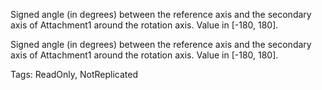 Signed angle (in degrees) between the reference axis and the secondary axis of Attachment1 around the rotation axis. Value in [-180, 180].
	
Signed angle (in degrees) between the reference axis and the secondary axis of Attachment1 around the rotation axis. Value in [-180, 180].

Tags: ReadOnly, NotReplicated